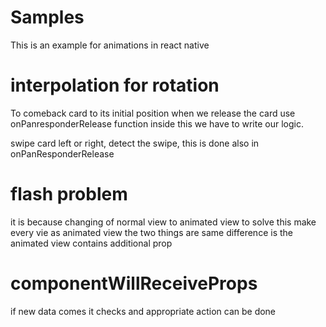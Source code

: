 # Samples

This is an example for animations in react native

# interpolation for rotation

To comeback card to its initial position when we release the card
use onPanresponderRelease function
inside this we have to write our logic.

swipe card left or right, detect the swipe,
this is done also in onPanResponderRelease

# flash problem

it is because changing of normal view to animated view
to solve this make every vie as animated view
the two things are same
difference is the animated view contains additional prop

# componentWillReceiveProps

if new data comes it checks and appropriate action can be done
